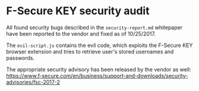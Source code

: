 # F-Secure KEY security audit

All found security bugs described in the `security-report.md` whitepaper have been reported to the vendor and fixed as of 10/25/2017.

The `evil-script.js` contains the evil code, which exploits the F-Secure KEY browser extension and tries to retrieve user's stored usernames and passwords. 

The appropriate security advisory has been released by the vendor as well:  
https://www.f-secure.com/en/business/support-and-downloads/security-advisories/fsc-2017-2
